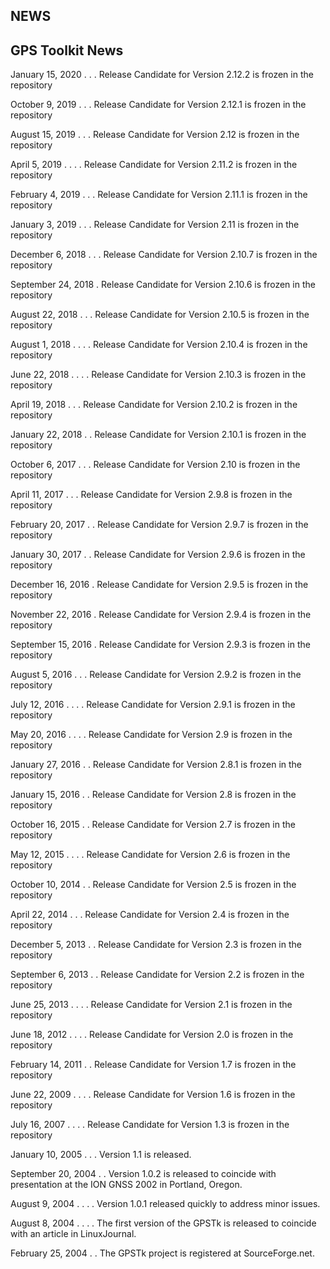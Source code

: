 NEWS
----

GPS Toolkit News
------------------------------------------------------------------------------
   January 15, 2020 . . . Release Candidate for Version 2.12.2 is frozen in the
                       repository

   October 9, 2019  . . . Release Candidate for Version 2.12.1 is frozen in the
                          repository

   August 15, 2019  . . . Release Candidate for Version 2.12 is frozen in the
                          repository

   April 5, 2019  . . . . Release Candidate for Version 2.11.2 is frozen in the
                          repository

   February 4, 2019 . . . Release Candidate for Version 2.11.1 is frozen in the
                          repository

   January 3, 2019 . . .  Release Candidate for Version 2.11 is frozen in the
                          repository

   December 6, 2018 . . . Release Candidate for Version 2.10.7 is frozen in the
                          repository

   September 24, 2018  .  Release Candidate for Version 2.10.6 is frozen in the
                          repository

   August 22, 2018 . . .  Release Candidate for Version 2.10.5 is frozen in the
                          repository  

   August 1, 2018 . . . . Release Candidate for Version 2.10.4 is frozen in the
                          repository   

   June 22, 2018 . . . .  Release Candidate for Version 2.10.3 is frozen in the
                          repository   

   April 19, 2018  . . .  Release Candidate for Version 2.10.2 is frozen in the
                          repository

   January 22, 2018  . .  Release Candidate for Version 2.10.1 is frozen in the
                          repository

   October 6, 2017 . . .  Release Candidate for Version 2.10 is frozen in the
                          repository

   April 11, 2017  . . .  Release Candidate for Version 2.9.8 is frozen in the
                          repository

   February 20, 2017 . .  Release Candidate for Version 2.9.7 is frozen in the
                          repository

   January 30, 2017  . .  Release Candidate for Version 2.9.6 is frozen in the
                          repository

   December 16, 2016   .  Release Candidate for Version 2.9.5 is frozen in the
                          repository

   November 22, 2016   .  Release Candidate for Version 2.9.4 is frozen in the
                          repository

   September 15, 2016  .  Release Candidate for Version 2.9.3 is frozen in the
                          repository

   August 5, 2016  . . .  Release Candidate for Version 2.9.2 is frozen in the
                          repository

   July 12, 2016 . . . .  Release Candidate for Version 2.9.1 is frozen in the
                          repository

   May 20, 2016  . . . .  Release Candidate for Version 2.9 is frozen in the
                          repository

   January 27, 2016  . .  Release Candidate for Version 2.8.1 is frozen in the
                          repository

   January 15, 2016  . .  Release Candidate for Version 2.8 is frozen in the
                          repository

   October 16, 2015  . .  Release Candidate for Version 2.7 is frozen in the
                          repository

   May 12, 2015  . . . .  Release Candidate for Version 2.6 is frozen in the
                          repository

   October 10, 2014  . .  Release Candidate for Version 2.5 is frozen in the
                          repository

   April 22, 2014  . . .  Release Candidate for Version 2.4 is frozen in the
                          repository  

   December 5, 2013  . .  Release Candidate for Version 2.3 is frozen in the
                          repository  

   September 6, 2013 . .  Release Candidate for Version 2.2 is frozen in the
                          repository  

   June 25, 2013 . . . .  Release Candidate for Version 2.1 is frozen in the
                          repository  

   June 18, 2012 . . . .  Release Candidate for Version 2.0 is frozen in the
                          repository

   February 14, 2011 . .  Release Candidate for Version 1.7 is frozen in the
                          repository

   June 22, 2009 . . . .  Release Candidate for Version 1.6 is frozen in the
                          repository

   July 16, 2007 . . . .  Release Candidate for Version 1.3 is frozen in the
                          repository

   January 10, 2005 . . . Version 1.1 is released.

   September 20, 2004 . . Version 1.0.2 is released to coincide with
                          presentation at the ION GNSS 2002 in
                          Portland, Oregon.

   August 9, 2004 . . . . Version 1.0.1 released quickly to address
                          minor issues.

   August 8, 2004 . . . . The first version of the GPSTk is released to
                          coincide with an article in LinuxJournal.

   February 25, 2004  . . The GPSTk project is registered at SourceForge.net.
